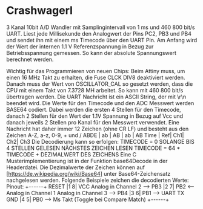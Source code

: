 # Crashwagerl
3 Kanal 10bit A/D Wandler mit Samplingintervall von 1 ms und 460 800 bit/s UART.
Liest jede Millisekunde den Analogwert der Pins PC2, PB3 und PB4 und sendet ihn mit einem 
ms Timecode über den UART Pin. Am Anfang wird der Wert der internen 1.1 V Referenzspannung
in Bezug zur Betriebsspannung gemessen. So kann der absolute Spannungswert berechnet werden.
       
Wichtig für das Programmieren von neuen Chips: Beim Attiny muss, um einen 16 MHz Takt zu 
erhalten, die Fuse CLCK DIV8 deaktiviert werden. Danach muss der Wert von OSCILLATOR_CAL 
so gesetzt werden, dass die CPU mit einem Takt von 7.3728 MH arbeitet. So kann mit 
460 800 bit/s übertragen werden.
Die UART Nachricht ist ein ASCII String, der mit \r\n beendet wird. Die Werte für den 
Timecode und den ADC Messwert werden BASE64 codiert. Dabei werden die ersten 4 Stellen
für den Timecode, danach 2 Stellen für den Wert der 1.1V Spannung in Bezug auf Vcc und danach 
jeweils 2 Stellen pro Kanal für den Messwert verwendet. Eine Nachricht hat daher
immer 12 Zeichen (ohne CR LF) und besteht aus den Zeichen A-Z, a-z, 0-9, + und /
                   ABDE | ab | AB | ab | AB
                   Time | Ref| Ch1| Ch2| Ch3
Die Decodierung kann so erfolgen:
         TIMECODE = 0
         SOLANGE BIS 4 STELLEN GELESEN
            NÄCHSTES ZEICHEN LESEN
            TIMECODE = 64 * TIMECODE + DEZIMALWERT DES ZEICHENS
Eine C Musterimplementierung ist in der Funktion base64Decode in der Headerdatei.
Die Dezimalwerte der Zeichen können auf [https://de.wikipedia.org/wiki/Base64] unter
Base64-Zeichensatz nachgelesen werden. Folgende Beispiele zeichen die decodierten Werte:
Pinout:
                            +------+
                      RESET |1    8| VCC
Analog in Channel 2 --> PB3 |2    7| PB2 <-- Analog in Channel 1
Analog in Channel 3 --> PB4 |3    6| PB1 --> UART TX
                        GND |4    5| PB0 --> Ms Takt (Toggle bei Compare Match)
                            +------+
